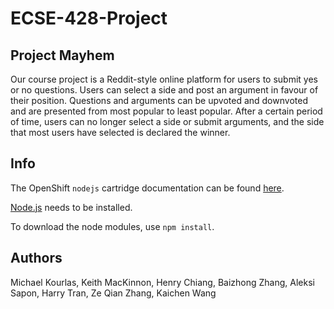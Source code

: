 # ECSE-428-Project

## Project Mayhem

Our course project is a Reddit-style online platform for users to submit yes or no questions. Users can select a side and post an argument in favour of their position. Questions and arguments can be upvoted and downvoted and are presented from most popular to least popular. After a certain period of time, users can no longer select a side or submit arguments, and the side that most users have selected is declared the winner.

## Info

The OpenShift `nodejs` cartridge documentation can be found [here](http://openshift.github.io/documentation/oo_cartridge_guide.html#nodejs).

[Node.js](https://nodejs.org/en/) needs to be installed.

To download the node modules, use `npm install`.

## Authors
Michael Kourlas, Keith MacKinnon, Henry Chiang, Baizhong Zhang, Aleksi Sapon, Harry Tran, Ze Qian Zhang, Kaichen Wang
